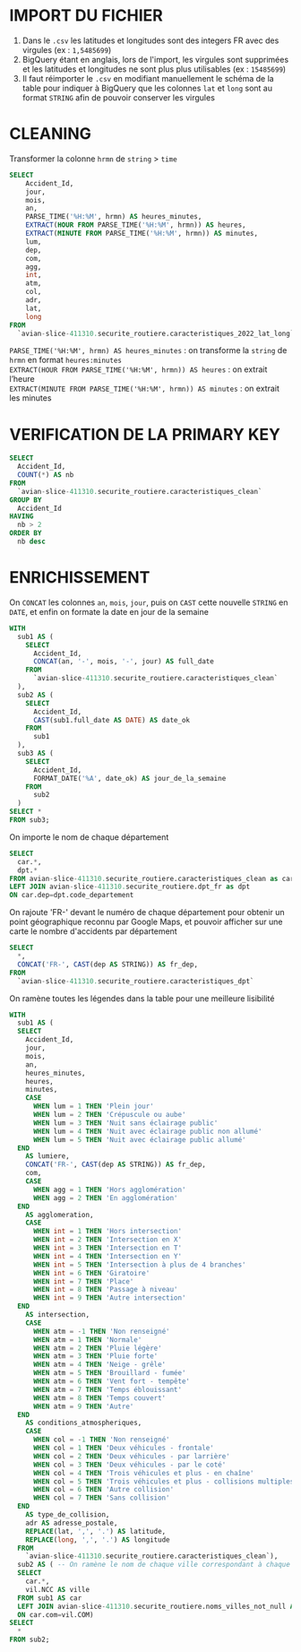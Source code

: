 # IMPORT DU FICHIER

1. Dans le `.csv` les latitudes et longitudes sont des integers FR avec des virgules (ex : `1,5485699`)
2. BigQuery étant en anglais, lors de l'import, les virgules sont supprimées et les latitudes et longitudes ne sont plus plus utilisables (ex : `15485699`)
3. Il faut réimporter le `.csv` en modifiant manuellement le schéma de la table pour indiquer à BigQuery que les colonnes `lat` et `long` sont au format `STRING` afin de pouvoir conserver les virgules

# CLEANING

Transformer la colonne `hrmn` de `string` > `time`

```sql
SELECT
    Accident_Id,
    jour,
    mois,
    an,
    PARSE_TIME('%H:%M', hrmn) AS heures_minutes,
    EXTRACT(HOUR FROM PARSE_TIME('%H:%M', hrmn)) AS heures,
    EXTRACT(MINUTE FROM PARSE_TIME('%H:%M', hrmn)) AS minutes,
    lum,
    dep,
    com,
    agg,
    int,
    atm,
    col,
    adr,
    lat,
    long
FROM
  `avian-slice-411310.securite_routiere.caracteristiques_2022_lat_long`
```

`PARSE_TIME('%H:%M', hrmn) AS heures_minutes` : on transforme la `string` de `hrmn` en format `heures:minutes`  
`EXTRACT(HOUR FROM PARSE_TIME('%H:%M', hrmn)) AS heures` : on extrait l’heure  
`EXTRACT(MINUTE FROM PARSE_TIME('%H:%M', hrmn)) AS minutes` : on extrait les minutes

# VERIFICATION DE LA PRIMARY KEY

```sql
SELECT
  Accident_Id, 
  COUNT(*) AS nb 
FROM
  `avian-slice-411310.securite_routiere.caracteristiques_clean`
GROUP BY
  Accident_Id 
HAVING
  nb > 2
ORDER BY
  nb desc 
```

# ENRICHISSEMENT

On `CONCAT` les colonnes `an`, `mois`, `jour`, puis on `CAST` cette nouvelle `STRING` en `DATE`, et enfin on formate la date en jour de la semaine

```sql
WITH
  sub1 AS (
    SELECT
      Accident_Id,
      CONCAT(an, '-', mois, '-', jour) AS full_date
    FROM
      `avian-slice-411310.securite_routiere.caracteristiques_clean`
  ),  
  sub2 AS (
    SELECT
      Accident_Id,
      CAST(sub1.full_date AS DATE) AS date_ok
    FROM
      sub1
  ),
  sub3 AS (
    SELECT  
      Accident_Id,
      FORMAT_DATE('%A', date_ok) AS jour_de_la_semaine  
    FROM
      sub2 
  )
SELECT *
FROM sub3;
```

On importe le nom de chaque département

```sql
SELECT
  car.*,
  dpt.*
FROM avian-slice-411310.securite_routiere.caracteristiques_clean as car
LEFT JOIN avian-slice-411310.securite_routiere.dpt_fr as dpt
ON car.dep=dpt.code_departement
```

On rajoute 'FR-' devant le numéro de chaque département pour obtenir un point géographique reconnu par Google Maps, et pouvoir afficher sur une carte le nombre d'accidents par département

```sql
SELECT
  *,
  CONCAT('FR-', CAST(dep AS STRING)) AS fr_dep,
FROM
  `avian-slice-411310.securite_routiere.caracteristiques_dpt`
```

On ramène toutes les légendes dans la table pour une meilleure lisibilité

```sql
WITH
  sub1 AS (
  SELECT
    Accident_Id,
    jour,
    mois,
    an,
    heures_minutes,
    heures,
    minutes,
    CASE
      WHEN lum = 1 THEN 'Plein jour'
      WHEN lum = 2 THEN 'Crépuscule ou aube'
      WHEN lum = 3 THEN 'Nuit sans éclairage public'
      WHEN lum = 4 THEN 'Nuit avec éclairage public non allumé'
      WHEN lum = 5 THEN 'Nuit avec éclairage public allumé'
  END
    AS lumiere,
    CONCAT('FR-', CAST(dep AS STRING)) AS fr_dep,
    com,
    CASE
      WHEN agg = 1 THEN 'Hors agglomération'
      WHEN agg = 2 THEN 'En agglomération'
  END
    AS agglomeration,
    CASE
      WHEN int = 1 THEN 'Hors intersection'
      WHEN int = 2 THEN 'Intersection en X'
      WHEN int = 3 THEN 'Intersection en T'
      WHEN int = 4 THEN 'Intersection en Y'
      WHEN int = 5 THEN 'Intersection à plus de 4 branches'
      WHEN int = 6 THEN 'Giratoire'
      WHEN int = 7 THEN 'Place'
      WHEN int = 8 THEN 'Passage à niveau'
      WHEN int = 9 THEN 'Autre intersection'
  END
    AS intersection,
    CASE
      WHEN atm = -1 THEN 'Non renseigné'
      WHEN atm = 1 THEN 'Normale'
      WHEN atm = 2 THEN 'Pluie légère'
      WHEN atm = 3 THEN 'Pluie forte'
      WHEN atm = 4 THEN 'Neige - grêle'
      WHEN atm = 5 THEN 'Brouillard - fumée'
      WHEN atm = 6 THEN 'Vent fort - tempête'
      WHEN atm = 7 THEN 'Temps éblouissant'
      WHEN atm = 8 THEN 'Temps couvert'
      WHEN atm = 9 THEN 'Autre'
  END
    AS conditions_atmospheriques,
    CASE
      WHEN col = -1 THEN 'Non renseigné'
      WHEN col = 1 THEN 'Deux véhicules - frontale'
      WHEN col = 2 THEN 'Deux véhicules - par larrière'
      WHEN col = 3 THEN 'Deux véhicules - par le coté'
      WHEN col = 4 THEN 'Trois véhicules et plus - en chaîne'
      WHEN col = 5 THEN 'Trois véhicules et plus - collisions multiples'
      WHEN col = 6 THEN 'Autre collision'
      WHEN col = 7 THEN 'Sans collision'
  END
    AS type_de_collision,
    adr AS adresse_postale,
    REPLACE(lat, ',', '.') AS latitude,
    REPLACE(long, ',', '.') AS longitude
  FROM
    `avian-slice-411310.securite_routiere.caracteristiques_clean`),
  sub2 AS ( -- On ramène le nom de chaque ville correspondant à chaque code commune
  SELECT
    car.*,
    vil.NCC AS ville
  FROM sub1 AS car
  LEFT JOIN avian-slice-411310.securite_routiere.noms_villes_not_null AS vil
  ON car.com=vil.COM)
SELECT
  *
FROM sub2;
```

